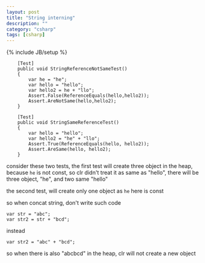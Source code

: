 ```yaml
---
layout: post
title: "String interning"
description: ""
category: "csharp"
tags: [csharp]
---
```

{% include JB/setup %}

		[Test]
        public void StringReferenceNotSameTest()
        {
            var he = "he";
            var hello = "hello";
            var hello2 = he + "llo";
            Assert.False(ReferenceEquals(hello,hello2));
            Assert.AreNotSame(hello,hello2);
        }

        [Test]
        public void StringSameReferenceTest()
        {
            var hello = "hello";
            var hello2 = "he" + "llo";
            Assert.True(ReferenceEquals(hello, hello2));
            Assert.AreSame(hello, hello2);
        }

consider these two tests, the first test will create three object in the heap,
because `he` is not const, so clr didn't treat it as same as "hello", there will be three object, "he", and two same "hello"

the second test, will create only one object as `he` here is const

so when concat string, don't write such code
	
	var str = "abc";
	var str2 = str + "bcd";

instead
	
	var str2 = "abc" + "bcd";

so when there is also "abcbcd" in the heap, clr will not create a new object